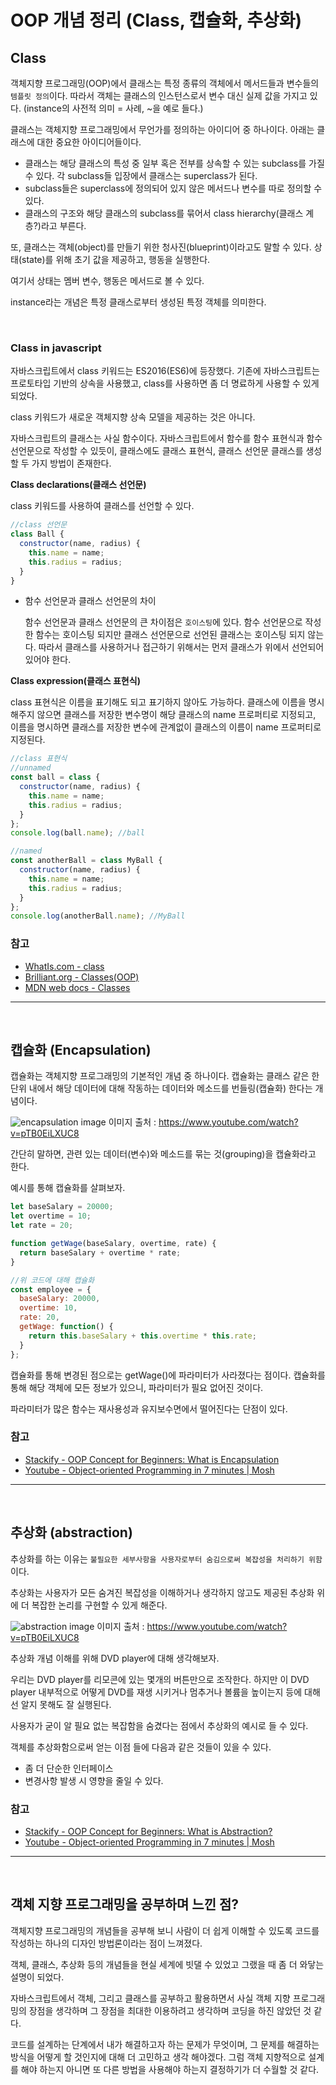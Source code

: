 # OOP 개념 정리 (Class, 캡슐화, 추상화)

## Class

객체지향 프로그래밍(OOP)에서 클래스는 특정 종류의 객체에서 메서드들과 변수들의 `템플릿 정의`이다. 따라서 객체는 클래스의 인스턴스로서 변수 대신 실제 값을 가지고 있다. (instance의 사전적 의미 = 사례, ~을 예로 들다.)

클래스는 객체지향 프로그래밍에서 무언가를 정의하는 아이디어 중 하나이다. 아래는 클래스에 대한 중요한 아이디어들이다.

- 클래스는 해당 클래스의 특성 중 일부 혹은 전부를 상속할 수 있는 subclass를 가질 수 있다. 각 subclass들 입장에서 클래스는 superclass가 된다.
- subclass들은 superclass에 정의되어 있지 않은 메서드나 변수를 따로 정의할 수 있다.
- 클래스의 구조와 해당 클래스의 subclass를 묶어서 class hierarchy(클래스 계층?)라고 부른다.

또, 클래스는 객체(object)를 만들기 위한 청사진(blueprint)이라고도 말할 수 있다. 상태(state)를 위해 초기 값을 제공하고, 행동을 실행한다.

여기서 상태는 멤버 변수, 행동은 메서드로 볼 수 있다.

instance라는 개념은 특정 클래스로부터 생성된 특정 객체를 의미한다.

<br>

### Class in javascript

자바스크립트에서 class 키워드는 ES2016(ES6)에 등장했다. 기존에 자바스크립트는 프로토타입 기반의 상속을 사용했고, class를 사용하면 좀 더 명료하게 사용할 수 있게 되었다.

class 키워드가 새로운 객체지향 상속 모델을 제공하는 것은 아니다.

자바스크립트의 클래스는 사실 함수이다. 자바스크립트에서 함수를 함수 표현식과 함수 선언문으로 작성할 수 있듯이, 클래스에도 클래스 표현식, 클래스 선언문 클래스를 생성할 두 가지 방법이 존재한다.

**Class declarations(클래스 선언문)**

class 키워드를 사용하여 클래스를 선언할 수 있다.

```js
//class 선언문
class Ball {
  constructor(name, radius) {
    this.name = name;
    this.radius = radius;
  }
}
```

- 함수 선언문과 클래스 선언문의 차이

  함수 선언문과 클래스 선언문의 큰 차이점은 `호이스팅`에 있다. 함수 선언문으로 작성한 함수는 호이스팅 되지만 클래스 선언문으로 선언된 클래스는 호이스팅 되지 않는다. 따라서 클래스를 사용하거나 접근하기 위해서는 먼저 클래스가 위에서 선언되어 있어야 한다.

**Class expression(클래스 표현식)**

class 표현식은 이름을 표기해도 되고 표기하지 않아도 가능하다. 클래스에 이름을 명시해주지 않으면 클래스를 저장한 변수명이 해당 클래스의 name 프로퍼티로 지정되고, 이름을 명시하면 클래스를 저장한 변수에 관계없이 클래스의 이름이 name 프로퍼티로 지정된다.

```js
//class 표현식
//unnamed
const ball = class {
  constructor(name, radius) {
    this.name = name;
    this.radius = radius;
  }
};
console.log(ball.name); //ball

//named
const anotherBall = class MyBall {
  constructor(name, radius) {
    this.name = name;
    this.radius = radius;
  }
};
console.log(anotherBall.name); //MyBall
```

### **참고**

- [WhatIs.com - class](https://whatis.techtarget.com/definition/class)
- [Brilliant.org - Classes(OOP)](https://brilliant.org/wiki/classes-oop/)
- [MDN web docs - Classes](https://developer.mozilla.org/en-US/docs/Web/JavaScript/Reference/Classes)

---

<br>

## 캡슐화 (Encapsulation)

캡슐화는 객체지향 프로그래밍의 기본적인 개념 중 하나이다. 캡슐화는 클래스 같은 한 단위 내에서 해당 데이터에 대해 작동하는 데이터와 메소드를 번들링(캡슐화) 한다는 개념이다.

![encapsulation image](./Encapsulation.png)
이미지 출처 : https://www.youtube.com/watch?v=pTB0EiLXUC8

간단히 말하면, 관련 있는 데이터(변수)와 메소드를 묶는 것(grouping)을 캡슐화라고 한다.

예시를 통해 캡슐화를 살펴보자.

```js
let baseSalary = 20000;
let overtime = 10;
let rate = 20;

function getWage(baseSalary, overtime, rate) {
  return baseSalary + overtime * rate;
}

//위 코드에 대해 캡슐화
const employee = {
  baseSalary: 20000,
  overtime: 10,
  rate: 20,
  getWage: function() {
    return this.baseSalary + this.overtime * this.rate;
  }
};
```

캡슐화를 통해 변경된 점으로는 getWage()에 파라미터가 사라졌다는 점이다. 캡슐화를 통해 해당 객체에 모든 정보가 있으니, 파라미터가 필요 없어진 것이다.

파라미터가 많은 함수는 재사용성과 유지보수면에서 떨어진다는 단점이 있다.

### 참고

- [Stackify - OOP Concept for Beginners: What is Encapsulation](https://stackify.com/oop-concept-for-beginners-what-is-encapsulation/)
- [Youtube - Object-oriented Programming in 7 minutes | Mosh](https://www.youtube.com/watch?v=pTB0EiLXUC8)

---

<br>

## 추상화 (abstraction)

추상화를 하는 이유는 `불필요한 세부사항을 사용자로부터 숨김으로써 복잡성을 처리하기 위함`이다.

추상화는 사용자가 모든 숨겨진 복잡성을 이해하거나 생각하지 않고도 제공된 추상화 위에 더 복잡한 논리를 구현할 수 있게 해준다.

![abstraction image](./Abstraction.png)
이미지 출처 : https://www.youtube.com/watch?v=pTB0EiLXUC8

추상화 개념 이해를 위해 DVD player에 대해 생각해보자.

우리는 DVD player를 리모콘에 있는 몇개의 버튼만으로 조작한다. 하지만 이 DVD player 내부적으로 어떻게 DVD를 재생 시키거나 멈추거나 볼륨을 높이는지 등에 대해선 알지 못해도 잘 실행된다.

사용자가 굳이 알 필요 없는 복잡함을 숨겼다는 점에서 추상화의 예시로 들 수 있다.

객체를 추상화함으로써 얻는 이점 들에 다음과 같은 것들이 있을 수 있다.

- 좀 더 단순한 인터페이스
- 변경사항 발생 시 영향을 줄일 수 있다.

### 참고

- [Stackify - OOP Concept for Beginners: What is Abstraction?](https://stackify.com/oop-concept-abstraction/)
- [Youtube - Object-oriented Programming in 7 minutes | Mosh](https://www.youtube.com/watch?v=pTB0EiLXUC8)

---

<br>

## **객체 지향 프로그래밍을 공부하며 느낀 점?**

객체지향 프로그래밍의 개념들을 공부해 보니 사람이 더 쉽게 이해할 수 있도록 코드를 작성하는 하나의 디자인 방법론이라는 점이 느껴졌다.

객체, 클래스, 추상화 등의 개념들을 현실 세계에 빗댈 수 있었고 그랬을 때 좀 더 와닿는 설명이 되었다.

자바스크립트에서 객체, 그리고 클래스를 공부하고 활용하면서 사실 객체 지향 프로그래밍의 장점을 생각하며 그 장점을 최대한 이용하려고 생각하며 코딩을 하진 않았던 것 같다.

코드를 설계하는 단계에서 내가 해결하고자 하는 문제가 무엇이며, 그 문제를 해결하는 방식을 어떻게 할 것인지에 대해 더 고민하고 생각 해야겠다. 그럼 객체 지향적으로 설계를 해야 하는지 아니면 또 다른 방법을 사용해야 하는지 결정하기가 더 수월할 것 같다.
